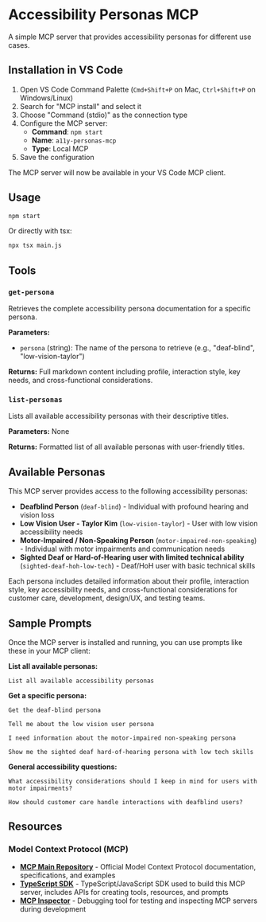 # Accessibility Personas MCP

A simple MCP server that provides accessibility personas for different use cases. 

## Installation in VS Code

1. Open VS Code Command Palette (`Cmd+Shift+P` on Mac, `Ctrl+Shift+P` on Windows/Linux)
2. Search for "MCP install" and select it
3. Choose "Command (stdio)" as the connection type
4. Configure the MCP server:
   - **Command**: `npm start`
   - **Name**: `a11y-personas-mcp`
   - **Type**: Local MCP
5. Save the configuration

The MCP server will now be available in your VS Code MCP client.

## Usage

```bash
npm start
```

Or directly with tsx:

```bash
npx tsx main.js
```

## Tools

### `get-persona`
Retrieves the complete accessibility persona documentation for a specific persona.

**Parameters:**
- `persona` (string): The name of the persona to retrieve (e.g., "deaf-blind", "low-vision-taylor")

**Returns:** Full markdown content including profile, interaction style, key needs, and cross-functional considerations.

### `list-personas`
Lists all available accessibility personas with their descriptive titles.

**Parameters:** None

**Returns:** Formatted list of all available personas with user-friendly titles.

## Available Personas

This MCP server provides access to the following accessibility personas:

- **Deafblind Person** (`deaf-blind`) - Individual with profound hearing and vision loss
- **Low Vision User - Taylor Kim** (`low-vision-taylor`) - User with low vision accessibility needs  
- **Motor-Impaired / Non-Speaking Person** (`motor-impaired-non-speaking`) - Individual with motor impairments and communication needs
- **Sighted Deaf or Hard-of-Hearing user with limited technical ability** (`sighted-deaf-hoh-low-tech`) - Deaf/HoH user with basic technical skills

Each persona includes detailed information about their profile, interaction style, key accessibility needs, and cross-functional considerations for customer care, development, design/UX, and testing teams.

## Sample Prompts

Once the MCP server is installed and running, you can use prompts like these in your MCP client:

**List all available personas:**
```
List all available accessibility personas
```

**Get a specific persona:**
```
Get the deaf-blind persona
```

```
Tell me about the low vision user persona
```

```
I need information about the motor-impaired non-speaking persona
```

```
Show me the sighted deaf hard-of-hearing persona with low tech skills
```

**General accessibility questions:**
```
What accessibility considerations should I keep in mind for users with motor impairments?
```

```
How should customer care handle interactions with deafblind users?
```

## Resources

### Model Context Protocol (MCP)
- **[MCP Main Repository](https://github.com/modelcontextprotocol)** - Official Model Context Protocol documentation, specifications, and examples
- **[TypeScript SDK](https://github.com/modelcontextprotocol/typescript-sdk)** - TypeScript/JavaScript SDK used to build this MCP server, includes APIs for creating tools, resources, and prompts
- **[MCP Inspector](https://github.com/modelcontextprotocol/inspector)** - Debugging tool for testing and inspecting MCP servers during development
